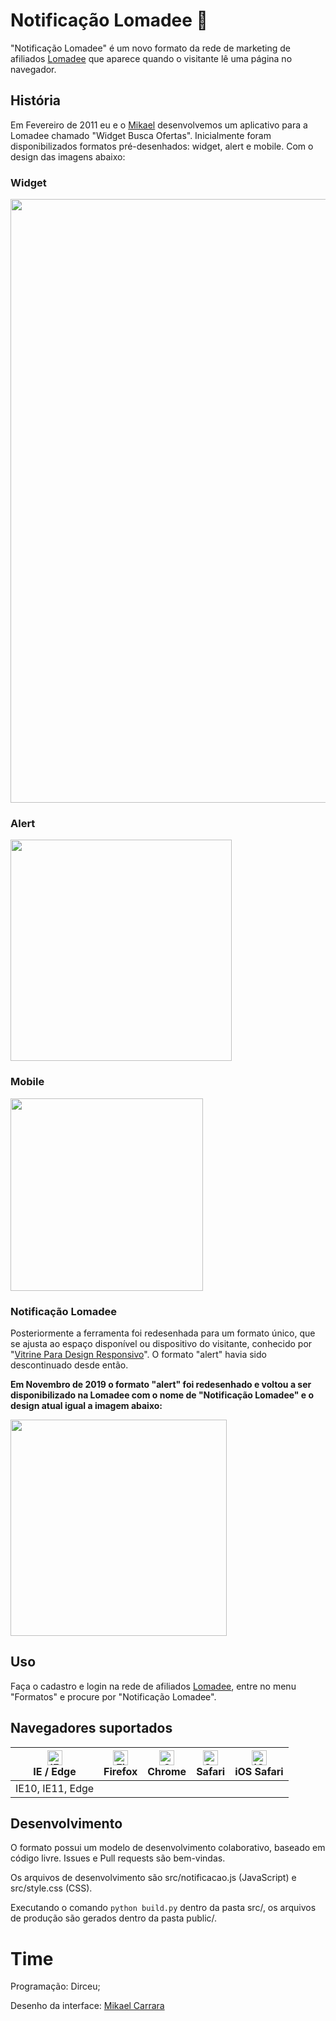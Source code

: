 # Notificação Lomadee :speech_balloon:
"Notificação Lomadee" é um novo formato da rede de marketing de afiliados [Lomadee](https://www.lomadee.com/) que aparece quando o visitante lê uma página no navegador.

## História
Em Fevereiro de 2011 eu e o [Mikael](https://github.com/mikaelcarrara) desenvolvemos um aplicativo para a Lomadee chamado "Widget Busca Ofertas". Inicialmente foram disponibilizados formatos pré-desenhados: widget, alert e mobile. Com o design das imagens abaixo:

### Widget
<img src="https://raw.githubusercontent.com/dirceup/notificacao-lomadee/master/imgs/widget.png" width="966" />

### Alert
<img src="https://raw.githubusercontent.com/dirceup/notificacao-lomadee/master/imgs/alert.png" width="354" />

### Mobile
<img src="https://raw.githubusercontent.com/dirceup/notificacao-lomadee/master/imgs/mobile.png" width="308" />

### Notificação Lomadee
Posteriormente a ferramenta foi redesenhada para um formato único, que se ajusta ao espaço disponível ou dispositivo do visitante, conhecido por "[Vitrine Para Design Responsivo](https://github.com/dirceup/vitrine-design-responsivo)". O formato "alert" havia sido descontinuado desde então.

**Em Novembro de 2019 o formato "alert" foi redesenhado e voltou a ser disponibilizado na Lomadee com o nome de "Notificação Lomadee" e o design atual igual a imagem abaixo:**

<img src="https://raw.githubusercontent.com/dirceup/notificacao-lomadee/master/imgs/notificacao.png" width="346" />

## Uso
Faça o cadastro e login na rede de afiliados [Lomadee](https://www.lomadee.com/), entre no menu "Formatos" e procure por "Notificação Lomadee".

## Navegadores suportados

| [<img src="https://raw.githubusercontent.com/alrra/browser-logos/master/src/edge/edge_48x48.png" alt="IE / Edge" width="24px" height="24px" />](http://godban.github.io/browsers-support-badges/)<br>IE / Edge | [<img src="https://raw.githubusercontent.com/alrra/browser-logos/master/src/firefox/firefox_48x48.png" alt="Firefox" width="24px" height="24px" />](http://godban.github.io/browsers-support-badges/)<br>Firefox | [<img src="https://raw.githubusercontent.com/alrra/browser-logos/master/src/chrome/chrome_48x48.png" alt="Chrome" width="24px" height="24px" />](http://godban.github.io/browsers-support-badges/)<br>Chrome | [<img src="https://raw.githubusercontent.com/alrra/browser-logos/master/src/safari/safari_48x48.png" alt="Safari" width="24px" height="24px" />](http://godban.github.io/browsers-support-badges/)<br>Safari | [<img src="https://raw.githubusercontent.com/alrra/browser-logos/master/src/safari-ios/safari-ios_48x48.png" alt="iOS Safari" width="24px" height="24px" />](http://godban.github.io/browsers-support-badges/)<br>iOS Safari |
| --------- | --------- | --------- | --------- | --------- |
| IE10, IE11, Edge| | | |

## Desenvolvimento
O formato possui um modelo de desenvolvimento colaborativo, baseado em código livre. Issues e Pull requests são bem-vindas.

Os arquivos de desenvolvimento são src/notificacao.js (JavaScript) e src/style.css (CSS).

Executando o comando `python build.py` dentro da pasta src/, os arquivos de produção são gerados dentro da pasta public/.

# Time

Programação: Dirceu;

Desenho da interface: [Mikael Carrara](https://github.com/mikaelcarrara)